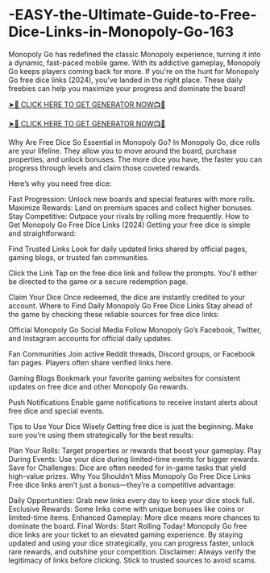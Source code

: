 # -EASY-the-Ultimate-Guide-to-Free-Dice-Links-in-Monopoly-Go-163
Monopoly Go has redefined the classic Monopoly experience, turning it into a dynamic, fast-paced mobile game. With its addictive gameplay, Monopoly Go keeps players coming back for more. If you're on the hunt for Monopoly Go free dice links (2024), you've landed in the right place. These daily freebies can help you maximize your progress and dominate the board!

[➤🔴 CLICK HERE TO GET GENERATOR NOW📺📱](https://www.footlogix.com/Footlogix/media/Before-and-After/allgiftrafisarkar.html)

[➤🔴 CLICK HERE TO GET GENERATOR NOW📺📱](https://www.footlogix.com/Footlogix/media/Before-and-After/allgiftrafisarkar.html)

Why Are Free Dice So Essential in Monopoly Go?
In Monopoly Go, dice rolls are your lifeline. They allow you to move around the board, purchase properties, and unlock bonuses. The more dice you have, the faster you can progress through levels and claim those coveted rewards.

Here’s why you need free dice:

Fast Progression: Unlock new boards and special features with more rolls.
Maximize Rewards: Land on premium spaces and collect higher bonuses.
Stay Competitive: Outpace your rivals by rolling more frequently.
How to Get Monopoly Go Free Dice Links (2024)
Getting your free dice is simple and straightforward:

Find Trusted Links
Look for daily updated links shared by official pages, gaming blogs, or trusted fan communities.

Click the Link
Tap on the free dice link and follow the prompts. You'll either be directed to the game or a secure redemption page.

Claim Your Dice
Once redeemed, the dice are instantly credited to your account.
Where to Find Daily Monopoly Go Free Dice Links
Stay ahead of the game by checking these reliable sources for free dice links:

Official Monopoly Go Social Media
Follow Monopoly Go’s Facebook, Twitter, and Instagram accounts for official daily updates.

Fan Communities
Join active Reddit threads, Discord groups, or Facebook fan pages. Players often share verified links here.

Gaming Blogs
Bookmark your favorite gaming websites for consistent updates on free dice and other Monopoly Go rewards.

Push Notifications
Enable game notifications to receive instant alerts about free dice and special events.

Tips to Use Your Dice Wisely
Getting free dice is just the beginning. Make sure you’re using them strategically for the best results:

Plan Your Rolls: Target properties or rewards that boost your gameplay.
Play During Events: Use your dice during limited-time events for bigger rewards.
Save for Challenges: Dice are often needed for in-game tasks that yield high-value prizes.
Why You Shouldn’t Miss Monopoly Go Free Dice Links
Free dice links aren’t just a bonus—they’re a competitive advantage:

Daily Opportunities: Grab new links every day to keep your dice stock full.
Exclusive Rewards: Some links come with unique bonuses like coins or limited-time items.
Enhanced Gameplay: More dice means more chances to dominate the board.
Final Words: Start Rolling Today!
Monopoly Go free dice links are your ticket to an elevated gaming experience. By staying updated and using your dice strategically, you can progress faster, unlock rare rewards, and outshine your competition.
Disclaimer: Always verify the legitimacy of links before clicking. Stick to trusted sources to avoid scams.
​
